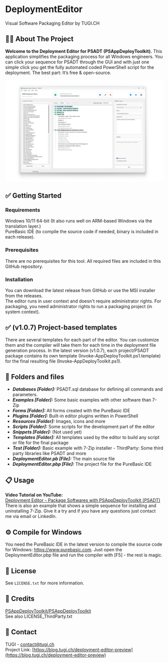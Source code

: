 # DeploymentEditor
Visual Software Packaging Editor by TUGI.CH

<!-- ABOUT THE PROJECT -->
## 🧑‍💻 About The Project
**Welcome to the Deployment Editor for PSADT (PSAppDeployToolkit).** This application simplifies the packaging process for all Windows engineers. You can click your sequence for PSADT through the GUI and with just one simple click you get the fully automated coded PowerShell script for the deployment. The best part: It’s free & open-source.<br/><br/>
![App Screenshot](Screenshot.png)

<!-- GETTING STARTED -->
## ✅ Getting Started

### Requirements
Windows 10/11 64-bit (It also runs well on ARM-based Windows via the translation layer.)<br/>
PureBasic IDE (to compile the source code if needed, binary is included in each release).

### Prerequisites
There are no prerequisites for this tool. All required files are included in this GitHub repository.

### Installation
You can download the latest release from GitHub or use the MSI installer from the releases.<br/>
The editor runs in user context and doesn't require administrator rights. For packaging, you need administrator rights to run a packaging project (in system context).

<!-- TEMPLATE SYSTEM -->
## ✅ (v1.0.7) Project-based templates
There are several templates for each part of the editor. You can customize them and the compiler will take them for each time in the deployment file generation process.
In the latest version (v1.0.7), each project/PSADT package contains its own template (Invoke-AppDeployToolkit.ps1.template) for the final resulting file (Invoke-AppDeployToolkit.ps1).

<!-- FOLDERS AND FILES -->
## 📄 Folders and files
- ***Databases [Folder]:*** PSADT.sql database for defining all commands and parameters.
- ***Examples [Folder]:*** Some basic examples with other software than 7-Zip
- ***Forms [Folder]:*** All forms created with the PureBasic IDE
- ***Plugins [Folder]:*** Built-in editor plugins written in PowerShell
- ***Resources [Folder]:*** Images, icons and more
- ***Scripts [Folder]:*** Some scripts for the development part of the editor
- ***Snippets [Folder]:*** (Not used yet)
- ***Templates [Folder]:*** All templates used by the editor to build any script or file for the final package
- ***Test [Folder]:*** Basic example with 7-Zip installer - ThirdParty: Some third party libraries like PSADT and more
- ***DeploymentEditor.pb [File]:*** The main source file
- ***DeploymentEditor.pbp [File]:*** The project file for the PureBasic IDE

<!-- USAGE EXAMPLES -->
## 📋 Usage

**Video Tutorial on YouTube:**<br/>
[Deployment Editor - Package Softwares with PSAppDeployToolkit (PSADT)](https://www.youtube.com/watch?v=1Ct5B27BGP4)<br/>
There is also an example that shows a simple sequence for installing and uninstalling 7-Zip. Give it a try and if you have any questions just contact me via email or LinkedIn.

<!-- COMPILING -->
## ⚙️ Compile for Windows
You need the PureBasic IDE in the latest version to compile the source code for Windows: https://www.purebasic.com.
Just open the DeploymentEditor.pbp file and run the compiler with [F5] - the rest is magic.

<!-- LICENSE -->
## 📄 License
See `LICENSE.txt` for more information.

<!-- CREDITS -->
## 📄 Credits
[PSAppDeployToolkit/PSAppDeployToolkit](https://github.com/PSAppDeployToolkit/PSAppDeployToolkit)<br/>
See also LICENSE_ThirdParty.txt

<!-- CONTACT -->
## 📧 Contact
TUGI - [contact@tugi.ch](mailto:contact@tugi.ch)<br/>
Project Link: [https://blog.tugi.ch/deployment-editor-preview](https://blog.tugi.ch/deployment-editor-preview)

